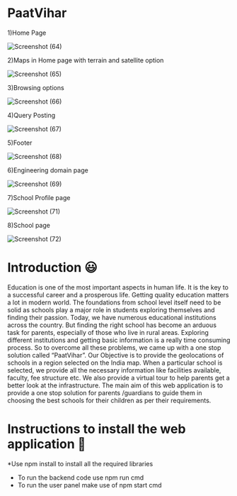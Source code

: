 # PaatVihar
1)Home Page

![Screenshot (64)](https://user-images.githubusercontent.com/67783264/211981844-61757395-b7f3-4f62-9486-e90fe714bf33.png)

2)Maps in Home page with terrain and satellite option

![Screenshot (65)](https://user-images.githubusercontent.com/67783264/211981870-06fbc5cf-06c1-4688-bd7a-cc821b768c75.png)

3)Browsing options

![Screenshot (66)](https://user-images.githubusercontent.com/67783264/211981901-973dfaba-4f82-4e6b-978e-78550a5c2264.png)

4)Query Posting

![Screenshot (67)](https://user-images.githubusercontent.com/67783264/211981929-237cf573-a020-4935-a0dc-553b302bde35.png)

5)Footer

![Screenshot (68)](https://user-images.githubusercontent.com/67783264/211981955-bfafdfe3-b569-41ad-acb6-31ff860f3d59.png)

6)Engineering domain page

![Screenshot (69)](https://user-images.githubusercontent.com/67783264/211981986-428524ec-b3e5-447c-b718-e9194ca31566.png)

7)School Profile page

![Screenshot (71)](https://user-images.githubusercontent.com/67783264/211982173-e51408e7-b616-4433-be28-296cedb2442b.png)

8)School page

![Screenshot (72)](https://user-images.githubusercontent.com/67783264/211982063-430fae8d-4719-4464-a666-1868934640da.png)


# Introduction 😃

Education is one of the most important aspects in human life. It is the key to a successful career and a prosperous life.
Getting quality education matters a lot in modern world. 
The foundations from school level itself need to be solid as schools play a major role in students exploring themselves and finding their passion.
Today, we have numerous educational institutions across the country.
But finding the right school has become an arduous task for parents, especially of those who live in rural areas. 
Exploring different institutions and getting basic information is a really time consuming process.
So to overcome all these problems, we came up with a one stop solution called “PaatVihar”. 
Our Objective is to provide the geolocations of schools in a region selected on the India map.
When a particular school is selected, we provide all the necessary information like facilities available, faculty, fee structure etc. 
We also provide a virtual tour to help parents get a better look at the infrastructure. The main aim of this web application is to provide a one stop solution for parents /guardians to guide them in choosing the best schools for their children as per their requirements. 


# Instructions to install the web application 👀

*Use npm install to install all the required libraries 
* To run the backend code use npm run cmd
* To run the user panel make use of npm start cmd
